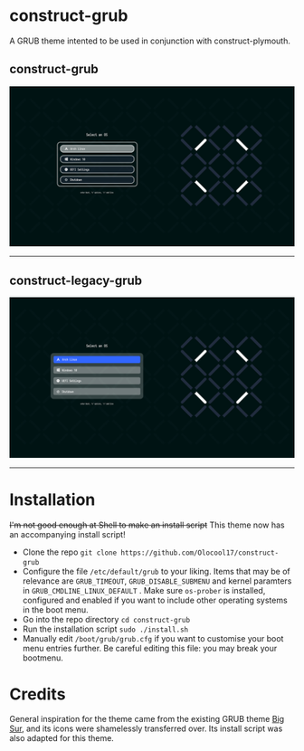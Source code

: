 # construct-grub
A GRUB theme intented to be used in conjunction with construct-plymouth.


## construct-grub
![Image preview of the construct-grub theme](construct-grub-concept.png)

---

## construct-legacy-grub
![Image preview of the construct-legacy-grub theme](construct-legacy-grub-concept.png)

---

# Installation
~~I'm not good enough at Shell to make an install script~~ This theme now has an accompanying install script!
- Clone the repo `git clone https://github.com/Olocool17/construct-grub`
- Configure the file `/etc/default/grub` to your liking. Items that may be of relevance are `GRUB_TIMEOUT`, `GRUB_DISABLE_SUBMENU` and kernel paramters in `GRUB_CMDLINE_LINUX_DEFAULT` . Make sure `os-prober` is installed,
configured and enabled if you want to include other operating systems in the boot menu.
- Go into the repo directory `cd construct-grub`
- Run the installation script `sudo ./install.sh`
- Manually edit `/boot/grub/grub.cfg` if you want to customise your boot menu entries further. Be careful editing this file: you may break your bootmenu.
# Credits
General inspiration for the theme came from the existing GRUB theme [Big Sur](https://github.com/Teraskull/bigsur-grub2-theme), and its icons were shamelessly transferred over. Its install script was also adapted for this theme.
